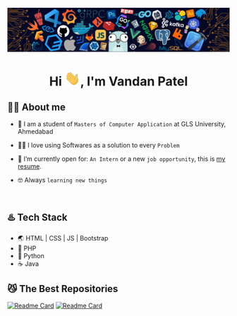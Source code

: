 
![Github Banner](https://github.com/Jaydeep-Yadav/Jaydeep-Yadav/blob/main/banner.png)


<div align="center">
<h1 align="center">Hi <img width="35" src="https://github.com/1999AZZAR/1999AZZAR/blob/main/resources/img/waving.gif">, I'm Vandan Patel</h1>
<h4 align="center"></h4>
</div>


## :sassy_man:  About me
- :school: I am a student of `Masters of Computer Application` at GLS University, Ahmedabad  
- :technologist: I love using Softwares as a solution to every `Problem`

- :thinking: I’m currently open for: `An Intern` or a new `job opportunity`, this is [my resume](https://drive.google.com/file/d/1L_cqeoD0dQXzAlpymvqIEvNYRG6FXlR2/view?usp=sharing).
- :nerd_face: Always `learning new things`

<br>

## :hotsprings: Tech Stack
- :earth_asia: HTML | CSS | JS | Bootstrap
- :elephant: PHP
- :snake: Python
- :coffee: Java

## :smirk_cat: The Best Repositories
[![Readme Card](https://github-readme-stats.vercel.app/api/pin/?username=vandanpatell&repo=StockinfoBot-Telegram&theme=dracula)](https://github.com/VandanPatell/StockinfoBot-Telegram)
[![Readme Card](https://github-readme-stats.vercel.app/api/pin/?username=vandanpatell&repo=FeesPaymentUsingBlockchain&theme=dracula)](https://github.com/VandanPatell/FeesPaymentUsingBlockchain)

<!--
**VandanPatell/VandanPatell** is a ✨ _special_ ✨ repository because its `README.md` (this file) appears on your GitHub profile.

Here are some ideas to get you started:

- 🔭 I’m currently working on ...
- 🌱 I’m currently learning ...
- 👯 I’m looking to collaborate on ...
- 🤔 I’m looking for help with ...
- 💬 Ask me about ...
- 📫 How to reach me: ...
- 😄 Pronouns: ...
- ⚡ Fun fact: ...
-->
